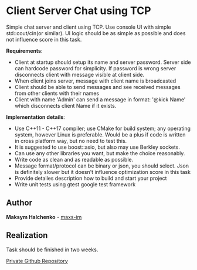 # Client Server Chat using TCP

Simple chat server and client using TCP.
Use console UI with simple std::cout/cin(or similar). UI logic should be as simple as possible and does not influence score in this task.

__Requirements__:
* Client at startup should setup its name and server password. Server side can hardcode password for simplicity. If password is wrong server disconnects client with message visible at client side.
* When client joins server, message with client name is broadcasted
* Client should be able to send messages and see received messages from other clients with their names
* Client with name 'Admin' can send a message in format: '@kick Name' which disconnects client Name if it exists.

__Implementation details__:
* Use C++11 - C++17 compiler; use CMake for build system; any operating system, however Linux is preferable. Would be a plus if code is written in cross platform way, but no need to test this.
* It is suggested to use boost::asio, but also may use Berkley sockets.
* Can use any other libraries you want, but make the choice reasonably.
* Write code as clean and as readable as possible.
* Message format/protocol can be binary or json, you should select. Json is definitely slower but it doesn't influence optimization score in this task
* Provide detailes description how to build and start your project
* Write unit tests using gtest google test framework

## Author

**Maksym Halchenko** - [maxs-im](https://github.com/maxs-im)

## Realization

Task should be finished in two weeks.

[Private Github Repository](https://github.com/maxs-im/Ring)
